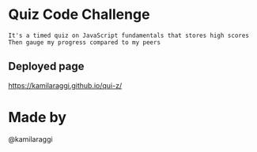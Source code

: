 # Quiz Code Challenge 

```
It's a timed quiz on JavaScript fundamentals that stores high scores
Then gauge my progress compared to my peers

```






## Deployed page 
 https://kamilaraggi.github.io/qui-z/



# Made by 
@kamilaraggi

